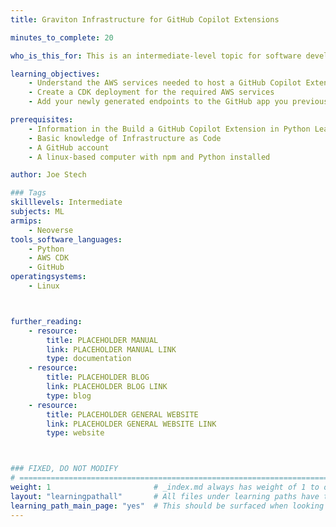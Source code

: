```yaml
---
title: Graviton Infrastructure for GitHub Copilot Extensions

minutes_to_complete: 20

who_is_this_for: This is an intermediate-level topic for software developers who want to learn how to deploy all necessary infrastructure on AWS for a GitHub Copilot Extension.

learning_objectives: 
    - Understand the AWS services needed to host a GitHub Copilot Extension
    - Create a CDK deployment for the required AWS services 
    - Add your newly generated endpoints to the GitHub app you previously created

prerequisites:
    - Information in the Build a GitHub Copilot Extension in Python Learning Path
    - Basic knowledge of Infrastructure as Code
    - A GitHub account
    - A linux-based computer with npm and Python installed

author: Joe Stech

### Tags
skilllevels: Intermediate
subjects: ML
armips:
    - Neoverse
tools_software_languages:
    - Python
    - AWS CDK
    - GitHub
operatingsystems:
    - Linux



further_reading:
    - resource:
        title: PLACEHOLDER MANUAL 
        link: PLACEHOLDER MANUAL LINK
        type: documentation
    - resource:
        title: PLACEHOLDER BLOG 
        link: PLACEHOLDER BLOG LINK
        type: blog
    - resource:
        title: PLACEHOLDER GENERAL WEBSITE 
        link: PLACEHOLDER GENERAL WEBSITE LINK
        type: website



### FIXED, DO NOT MODIFY
# ================================================================================
weight: 1                       # _index.md always has weight of 1 to order correctly
layout: "learningpathall"       # All files under learning paths have this same wrapper
learning_path_main_page: "yes"  # This should be surfaced when looking for related content. Only set for _index.md of learning path content.
---
```

